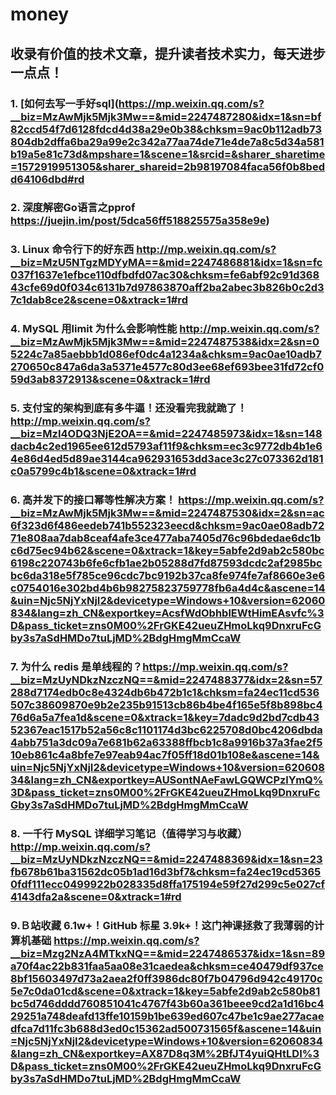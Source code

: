 # money
## 收录有价值的技术文章，提升读者技术实力，每天进步一点点！

### 1. [如何去写一手好sql](https://mp.weixin.qq.com/s?__biz=MzAwMjk5Mjk3Mw==&mid=2247487280&idx=1&sn=bf82ccd54f7d6128fdcd4d38a29e0b38&chksm=9ac0b112adb73804db2dffa6ba29a99e2c342a77aa74de71e4de7a8c5d34a581b19a5e81c73d&mpshare=1&scene=1&srcid=&sharer_sharetime=1572919951305&sharer_shareid=2b98197084faca56f0b8bedd64106dbd#rd
### 2. 深度解密Go语言之pprof https://juejin.im/post/5dca56ff518825575a358e9e)  
### 3. Linux 命令行下的好东西 http://mp.weixin.qq.com/s?__biz=MzU5NTgzMDYyMA==&mid=2247486881&idx=1&sn=fc037f1637e1efbce110dfbdfd07ac30&chksm=fe6abf92c91d36843cfe69d0f034c6131b7d97863870aff2ba2abec3b826b0c2d37c1dab8ce2&scene=0&xtrack=1#rd
### 4. MySQL 用limit 为什么会影响性能 http://mp.weixin.qq.com/s?__biz=MzAwMjk5Mjk3Mw==&mid=2247487538&idx=2&sn=05224c7a85aebbb1d086ef0dc4a1234a&chksm=9ac0ae10adb7270650c847a6da3a5371e4577c80d3ee68ef693bee31fd72cf059d3ab8372913&scene=0&xtrack=1#rd
### 5. 支付宝的架构到底有多牛逼！还没看完我就跪了！http://mp.weixin.qq.com/s?__biz=MzI4ODQ3NjE2OA==&mid=2247485973&idx=1&sn=148dacb4c2ed1965ee612d5793af11f9&chksm=ec3c9772db4b1e64e86d4ed5d89ae3144ca962931653dd3ace3c27c073362d181c0a5799c4b1&scene=0&xtrack=1#rd
### 6. 高并发下的接口幂等性解决方案！ https://mp.weixin.qq.com/s?__biz=MzAwMjk5Mjk3Mw==&mid=2247487530&idx=2&sn=ac6f323d6f486eedeb741b552323eecd&chksm=9ac0ae08adb7271e808aa7dab8ceaf4afe3ce477aba7405d76c96bdedae6dc1bc6d75ec94b62&scene=0&xtrack=1&key=5abfe2d9ab2c580bc6198c220743b6fe6cfb1ae2b05288d7fd87593dcdc2af2985bcbc6da318e5f785ce96cdc7bc9192b37ca8fe974fe7af8660e3e6c0754016e302bd4b6b98275823759778fb6a4d4c&ascene=14&uin=Njc5NjYxNjI2&devicetype=Windows+10&version=62060834&lang=zh_CN&exportkey=AcsfWdObhblEWtHimEAsvfc%3D&pass_ticket=zns0M00%2FrGKE42ueuZHmoLkq9DnxruFcGby3s7aSdHMDo7tuLjMD%2BdgHmgMmCcaW
### 7. 为什么 redis 是单线程的？https://mp.weixin.qq.com/s?__biz=MzUyNDkzNzczNQ==&mid=2247488377&idx=2&sn=57288d7174edb0c8e4324db6b472b1c1&chksm=fa24ec11cd536507c38609870e9b2e235b91513cb86b4be4f165e5f8b898bc476d6a5a7fea1d&scene=0&xtrack=1&key=7dadc9d2bd7cdb4352367eac1517b52a56c8c1101174d3bc6225708d0bc4206dbda4abb751a3dc09a7e681b62a63388ffbcb1c8a9916b37a3fae2f510eb861c4a8bfe7e97eab94ac7f05ff18d01b108e&ascene=14&uin=Njc5NjYxNjI2&devicetype=Windows+10&version=62060834&lang=zh_CN&exportkey=AUSontNAeFawLGQWCPzlYmQ%3D&pass_ticket=zns0M00%2FrGKE42ueuZHmoLkq9DnxruFcGby3s7aSdHMDo7tuLjMD%2BdgHmgMmCcaW
### 8. 一千行 MySQL 详细学习笔记（值得学习与收藏）http://mp.weixin.qq.com/s?__biz=MzUyNDkzNzczNQ==&mid=2247488369&idx=1&sn=23fb678b61ba31562dc05b1ad16d3bf7&chksm=fa24ec19cd53650fdf111ecc0499922b028335d8ffa175194e59f27d299c5e027cf4143dfa2a&scene=0&xtrack=1#rd
### 9.Ｂ站收藏 6.1w+！GitHub 标星 3.9k+！这门神课拯救了我薄弱的计算机基础 https://mp.weixin.qq.com/s?__biz=Mzg2NzA4MTkxNQ==&mid=2247486537&idx=1&sn=89a70f4ac22b831faa5aa08e31caedea&chksm=ce40479df937ce8bf15603497d73a2aea2f0ff3986dc80f7b04796d942c49170c5e7c0da01cd&scene=0&xtrack=1&key=5abfe2d9ab2c580b81bc5d746dddd760851041c4767f43b60a361beee9cd2a1d16bc429251a748deafd13ffe10159b1be639ed607c47be1c9ae277acaedfca7d11fc3b688d3ed0c15362ad500731565f&ascene=14&uin=Njc5NjYxNjI2&devicetype=Windows+10&version=62060834&lang=zh_CN&exportkey=AX87D8q3M%2BfJT4yuiQHtLDI%3D&pass_ticket=zns0M00%2FrGKE42ueuZHmoLkq9DnxruFcGby3s7aSdHMDo7tuLjMD%2BdgHmgMmCcaW
